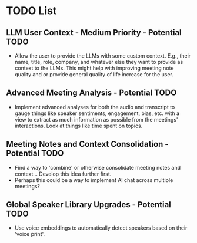 # TODO List

## LLM User Context - Medium Priority - Potential TODO

- Allow the user to provide the LLMs with some custom context. E.g., their name, title, role, company, and whatever else they want to provide as context to the LLMs. This might help with improving meeting note quality and or provide general quality of life increase for the user.

## Advanced Meeting Analysis - Potential TODO

- Implement advanced analyses for both the audio and transcript to gauge things like speaker sentiments, engagement, bias, etc. with a view to extract as much information as possible from the meetings' interactions. Look at things like time spent on topics.

## Meeting Notes and Context Consolidation - Potential TODO

- Find a way to 'combine' or otherwise consolidate meeting notes and context... Develop this idea further first.
- Perhaps this could be a way to implement AI chat across multiple meetings?

## Global Speaker Library Upgrades - Potential TODO

- Use voice embeddings to automatically detect speakers based on their 'voice print'.
